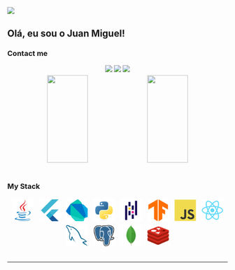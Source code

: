 [![](https://visitcount.itsvg.in/api?id=juaan-dev&icon=0&color=0)](https://visitcount.itsvg.in)
<div>
    <h2 align="left">Olá, eu sou o Juan Miguel!</h2>
</div>

### Contact me
<div align="center">
  <a href="mailto:juanmigueloliveira@gmail.com"><img src="https://img.icons8.com/color/48/000000/gmail-new.png"/></a>
  <a href="https://www.instagram.com/juanmiguel.dev/"><img src="https://img.icons8.com/color/48/000000/instagram-new--v2.png"/></a>
  <a href="https://www.linkedin.com/in/juan-miguel-1b44811b5/"><img src="https://img.icons8.com/color/48/000000/linkedin.png"/></a>
</div>

<div align="center">
    <img src="https://github-readme-stats.vercel.app/api?username=juaan-dev&theme=tokyonight&hide_border=true&include_all_commits=true&count_private=false" height="200" width="600" style="vertical-align:top; margin:4px;width:43%">
    <img src="https://github-readme-streak-stats.herokuapp.com/?user=juaan-dev&theme=tokyonight&hide_border=true" width="600" height="200" style="vertical-align:top; margin:4px;width:43%">
</div><br>
    
### My Stack
<div align="center">
  <img src="https://raw.githubusercontent.com/devicons/devicon/master/icons/java/java-original.svg" alt="Java" height="50" style="vertical-align:top; margin:4px">
  <img src="https://raw.githubusercontent.com/devicons/devicon/master/icons/flutter/flutter-original.svg" alt="Flutter" height="50" style="vertical-align:top; margin:4px">
  <img src="https://raw.githubusercontent.com/devicons/devicon/master/icons/dart/dart-original.svg" alt="Dart" height="50" style="vertical-align:top; margin:4px">
  <img src="https://raw.githubusercontent.com/devicons/devicon/master/icons/python/python-original.svg" alt="Python" height="50" style="vertical-align:top; margin:4px">
  <img src="https://raw.githubusercontent.com/devicons/devicon/master/icons/pandas/pandas-original.svg" alt="Pandas" height="50" style="vertical-align:top; margin:4px">
  <img src="https://raw.githubusercontent.com/devicons/devicon/master/icons/tensorflow/tensorflow-original.svg" alt="Tensorflow" height="50" style="vertical-align:top; margin:4px">
  <img src="https://raw.githubusercontent.com/devicons/devicon/master/icons/javascript/javascript-original.svg" alt="JavaScript" height="50" style="vertical-align:top; margin:4px">
  <img src="https://raw.githubusercontent.com/devicons/devicon/master/icons/react/react-original.svg" alt="React Native" height="50" style="vertical-align:top; margin:4px">
  <img src="https://raw.githubusercontent.com/devicons/devicon/master/icons/mysql/mysql-original.svg" alt="MySQL" height="50" style="vertical-align:top; margin:4px">
  <img src="https://raw.githubusercontent.com/devicons/devicon/master/icons/postgresql/postgresql-original.svg" alt="PostgreSQL" height="50" style="vertical-align:top; margin:4px">
  <img src="https://raw.githubusercontent.com/devicons/devicon/master/icons/mongodb/mongodb-original.svg" alt="MongoDB" height="50" style="vertical-align:top; margin:4px">
  <img src="https://raw.githubusercontent.com/devicons/devicon/master/icons/redis/redis-original.svg" alt="Redis" height="50" style="vertical-align:top; margin:4px">
</div><br>

---
  </div>
